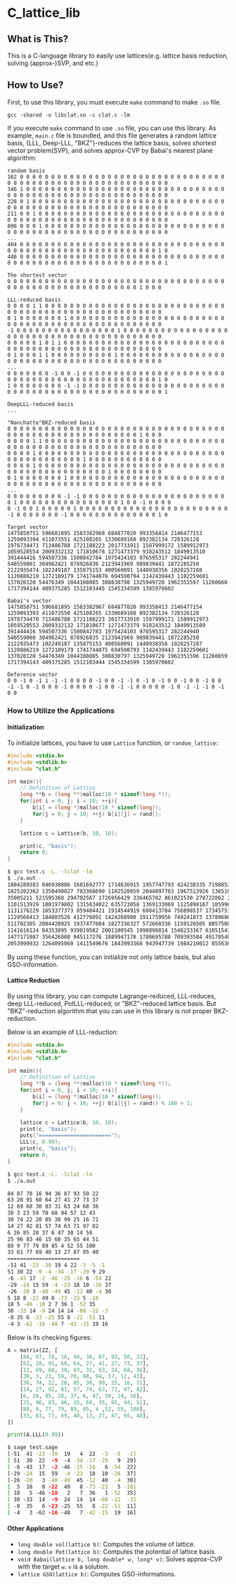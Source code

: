 # C_lattice_lib

## What is This?

This is a C-language library to easily use lattices(e.g. lattice basis reduction, solving (approx-)SVP, and etc.)

## How to Use?

First, to use this library, you must execute ``make`` command to make ``.so`` file.

```shell
gcc -shared -o libclat.so -c clat.c -lm
```

If you execute ``make`` command to use ``.so`` file, you can use this library. As example, ``main.c`` file is boundled, and this file generates a random lattice basis, {LLL, Deep-LLL, "BKZ"}-reduces the lattice basis, solves shortest vector problem(SVP), and solves approx-CVP by Babai's nearest plane algorithm:


```shell
random basis
162 0 0 0 0 0 0 0 0 0 0 0 0 0 0 0 0 0 0 0 0 0 0 0 0 0 0 0 0 0 0 0 0 0 0 0 0 0 0 0 0 0 0 0 0 0 0 0 0 0 0 0 0 0 0 0 0 0 0 0
346 1 0 0 0 0 0 0 0 0 0 0 0 0 0 0 0 0 0 0 0 0 0 0 0 0 0 0 0 0 0 0 0 0 0 0 0 0 0 0 0 0 0 0 0 0 0 0 0 0 0 0 0 0 0 0 0 0 0 0
228 0 1 0 0 0 0 0 0 0 0 0 0 0 0 0 0 0 0 0 0 0 0 0 0 0 0 0 0 0 0 0 0 0 0 0 0 0 0 0 0 0 0 0 0 0 0 0 0 0 0 0 0 0 0 0 0 0 0 0
211 0 0 1 0 0 0 0 0 0 0 0 0 0 0 0 0 0 0 0 0 0 0 0 0 0 0 0 0 0 0 0 0 0 0 0 0 0 0 0 0 0 0 0 0 0 0 0 0 0 0 0 0 0 0 0 0 0 0 0
806 0 0 0 1 0 0 0 0 0 0 0 0 0 0 0 0 0 0 0 0 0 0 0 0 0 0 0 0 0 0 0 0 0 0 0 0 0 0 0 0 0 0 0 0 0 0 0 0 0 0 0 0 0 0 0 0 0 0 0
...
404 0 0 0 0 0 0 0 0 0 0 0 0 0 0 0 0 0 0 0 0 0 0 0 0 0 0 0 0 0 0 0 0 0 0 0 0 0 0 0 0 0 0 0 0 0 0 0 0 0 0 0 0 0 0 0 0 0 1 0
446 0 0 0 0 0 0 0 0 0 0 0 0 0 0 0 0 0 0 0 0 0 0 0 0 0 0 0 0 0 0 0 0 0 0 0 0 0 0 0 0 0 0 0 0 0 0 0 0 0 0 0 0 0 0 0 0 0 0 1

The shortest vector
0 0 0 0 0 0 0 0 0 0 0 0 0 0 0 0 0 0 0 0 0 0 0 0 0 0 0 0 0 0 0 0 0 0 0 0 0 0 0 0 0 0 0 0 0 0 0 0 0 0 0 0 0 0 0 0 1 0 0 0 

LLL-reduced basis
0 0 0 0 1 1 0 0 0 0 0 0 0 0 0 0 0 0 0 0 0 0 0 0 0 0 0 0 0 0 0 0 0 0 0 0 0 0 0 0 0 0 0 0 0 0 0 0 0 0 0 0 0 0 0 0 0 0 0 0
0 1 0 0 0 0 0 0 0 1 0 0 0 0 0 0 0 0 0 0 0 0 0 0 0 0 0 0 0 0 0 0 0 0 0 0 0 0 0 0 0 0 0 0 0 0 0 0 0 0 0 0 0 0 0 0 0 0 0 0
-1 0 0 0 0 0 0 0 0 0 0 0 0 0 0 0 0 1 0 0 0 0 0 0 0 0 0 0 0 0 0 0 0 0 0 0 0 0 0 0 0 0 0 0 0 0 0 0 0 0 0 0 0 0 0 0 0 0 0 0
0 0 0 0 0 1 0 1 1 0 0 0 0 0 0 0 0 0 0 0 0 0 0 0 0 0 0 0 0 0 0 0 0 0 0 0 0 0 0 0 0 0 0 0 0 0 0 0 0 0 0 0 0 0 0 0 0 0 0 0
0 1 0 0 0 1 1 0 0 0 0 0 0 0 0 0 0 1 0 0 0 0 0 0 0 0 0 0 0 0 0 0 0 0 0 0 0 0 0 0 0 0 0 0 0 0 0 0 0 0 0 0 0 0 0 0 0 0 0 0
...
0 0 0 0 0 0 0 -1 0 0 -1 0 0 0 0 0 0 0 0 0 0 0 0 0 0 0 0 0 0 0 0 0 0 0 0 0 0 0 0 0 0 0 0 0 0 0 0 0 0 0 0 0 0 0 0 0 0 0 1 0
1 0 0 0 0 0 0 0 0 -1 -1 0 0 0 0 0 0 0 0 0 0 0 0 0 0 0 0 0 0 0 0 0 0 0 0 0 0 0 0 0 0 0 0 0 0 0 0 0 0 0 0 0 0 0 0 0 0 0 0 1

DeepLLL-reduced basis
...

"Nanchatte"BKZ-reduced basis
0 0 0 0 0 0 0 0 0 0 0 0 0 0 0 0 0 0 0 0 0 0 0 0 0 0 0 0 0 0 0 0 0 0 0 0 0 0 0 0 0 0 0 0 0 0 0 0 0 0 0 0 0 0 0 0 1 0 0 0 
0 0 0 0 1 1 0 0 0 0 0 0 0 0 0 0 0 0 0 0 0 0 0 0 0 0 0 0 0 0 0 0 0 0 0 0 0 0 0 0 0 0 0 0 0 0 0 0 0 0 0 0 0 0 0 0 0 0 0 0
0 0 0 0 1 0 0 0 0 0 0 0 0 0 0 0 0 0 0 0 0 0 0 0 0 0 0 0 0 0 0 0 0 0 0 0 0 0 0 0 0 0 0 0 0 0 0 1 0 0 0 0 0 0 0 0 0 0 0 0
0 0 0 0 1 0 0 0 0 0 0 0 0 0 0 0 0 0 0 0 0 0 0 0 0 0 0 0 0 0 0 0 0 0 0 0 0 0 0 0 0 0 0 0 0 0 0 0 0 0 0 1 0 0 0 0 0 0 0 0
0 1 0 0 0 0 0 0 0 1 0 0 0 0 0 0 0 0 0 0 0 0 0 0 0 0 0 0 0 0 0 0 0 0 0 0 0 0 0 0 0 0 0 0 0 0 0 0 0 0 0 0 0 0 0 0 0 0 0 0
...
0 0 0 0 0 0 0 0 0 -1 -1 0 0 0 0 0 0 0 0 0 0 0 0 0 0 0 0 0 0 0 0 0 0 0 0 1 0 0 0 0 0 0 0 0 0 0 0 0 0 0 0 0 1 0 0 -1 0 0 0 0
0 -1 0 0 1 0 0 0 0 0 1 0 0 0 0 0 0 0 0 0 0 0 0 0 0 0 0 0 0 0 0 0 0 0 0 -1 0 0 0 0 0 0 0 -1 0 0 0 0 0 0 0 0 0 0 0 0 0 0 1 0

Target vector
1475850751 596681895 1583382968 684877020 993358414 2146477153 1259893394 411073551 425108265 1338689168 892382134 720326128 1978734471 713486788 1721188223 2017733911 1587999172 1589912973 1059520554 2009332132 171810678 1271473379 918243512 1849913510 391444416 594507336 1500842784 1975424103 976595317 282244941 540559001 304962421 878926836 2123941969 989839441 1872285250 2122935474 102249187 135875153 400560091 1440938356 1028257288 1120886219 1272189179 1741744076 694590794 1142439443 1182259601 137020120 54476349 1044108085 308830798 1325949728 1962351597 11260660 1717394144 409375285 1512103445 1545334599 1385970602

Babai's vector
1475850751 596681895 1583382967 684877020 993358413 2146477154 1259893393 411073550 425108265 1338689168 892382134 720326128 1978734470 713486788 1721188223 2017733910 1587999171 1589912973 1059520553 2009332132 171810677 1271473379 918243512 1849913509 391444416 594507336 1500842783 1975424103 976595317 282244940 540559000 304962421 878926835 2123941969 989839441 1872285250 2122935473 102249187 135875153 400560091 1440938356 1028257287 1120886219 1272189179 1741744075 694590793 1142439443 1182259601 137020120 54476349 1044108085 308830797 1325949728 1962351596 11260659 1717394143 409375285 1512103444 1545334599 1385970602 

Deference vector
0 0 -1 0 -1 1 -1 -1 0 0 0 0 -1 0 0 -1 -1 0 -1 0 -1 0 0 -1 0 0 -1 0 0 -1 -1 0 -1 0 0 0 -1 0 0 0 0 -1 0 0 -1 -1 0 0 0 0 0 -1 0 -1 -1 -1 0 -1 0 0
```

### How to Utilize the Applications

#### Initialization

To initialize lattices, you have to use ``Lattice`` function, or ``random_lattice``:

```C
#include <stdio.h>
#include <stdlib.h>
#include "clat.h"

int main(){
    // Definition of Lattice
    long **b = (long **)malloc(10 * sizeof(long *));
    for(int i = 0, j; i < 10; ++i){
        b[i] = (long *)malloc(10 * sizeof(long));
        for(j = 0; j < 10; ++j) b[i][j] = rand();
    }

    lattice c = Lattice(b, 10, 10);

    print(c, "basis");
    return 0;
}
```

```sh
$ gcc test.c -L. -lclat -lm
$ ./a.out
1804289383 846930886 1681692777 1714636915 1957747793 424238335 719885386 1649760492 596516649 1189641421
1025202362 1350490027 783368690 1102520059 2044897763 1967513926 1365180540 1540383426 304089172 1303455736
35005211 521595368 294702567 1726956429 336465782 861021530 278722862 233665123 2145174067 468703135
1101513929 1801979802 1315634022 635723058 1369133069 1125898167 1059961393 2089018456 628175011 1656478042
1131176229 1653377373 859484421 1914544919 608413784 756898537 1734575198 1973594324 149798315 2038664370
1129566413 184803526 412776091 1424268980 1911759956 749241873 137806862 42999170 982906996 135497281
511702305 2084420925 1937477084 1827336327 572660336 1159126505 805750846 1632621729 1100661313 1433925857
1141616124 84353895 939819582 2001100545 1998898814 1548233367 610515434 1585990364 1374344043 760313750
1477171087 356426808 945117276 1889947178 1780695788 709393584 491705403 1918502651 752392754 1474612399
2053999932 1264095060 1411549676 1843993368 943947739 1984210012 855636226 1749698586 1469348094 1956297539
```

By using these function, you can initialize not only lattice basis, but also GSO-information.

#### Lattice Reduction
By using this library, you can compute Lagrange-reduced, LLL-reduces, deep LLL-reduced, PotLLL-reduced, or "BKZ"-reduced lattice basis. But "BKZ"-reduction algorithm that you can use in this library is not proper BKZ-reduction.

Below is an example of LLL-reduction:
```C
#include <stdio.h>
#include <stdlib.h>
#include "clat.h"

int main(){
    // Definition of Lattice
    long **b = (long **)malloc(10 * sizeof(long *));
    for(int i = 0, j; i < 10; ++i){
        b[i] = (long *)malloc(10 * sizeof(long));
        for(j = 0; j < 10; ++j) b[i][j] = rand() % 100 + 1;
    }

    lattice c = Lattice(b, 10, 10);
    print(c, "basis");
    puts("=======================");
    LLL(c, 0.99);
    print(c, "basis");
    return 0;
}
```

```sh
$ gcc test.c -L. -lclat -lm
$ ./a.out

84 87 78 16 94 36 87 93 50 22
63 28 91 60 64 27 41 27 73 37
12 69 68 30 83 31 63 24 68 36
30 3 23 59 70 68 94 57 12 43
30 74 22 20 85 38 99 25 16 71
14 27 92 81 57 74 63 71 97 82
6 26 85 28 37 6 47 30 14 58
25 96 83 46 15 68 35 65 44 51
88 9 77 79 89 85 4 52 55 100
33 61 77 69 40 13 27 87 95 40
=======================
-51 41 -23 -30 19 4 22 -3 -5 -1
51 30 22 -9 -4 -34 -17 -29 9 29
-6 -43 17 -2 -46 -25 -16 6 -54 22
-29 -24 15 59 -4 -23 18 10 -26 37
-26 -20 3 -40 -49 45 -12 40 -4 30
5 18 8 -22 49 8 -73 -23 5 -18
18 5 -46 -10 2 7 36 1 -52 35
30 -33 14 -9 24 14 14 -60 -22 -3
-8 35 6 -23 -25 55 8 -22 -51 11
-4 3 -62 -16 -48 7 -42 -15 19 16
```

Below is its checking figures:
```python
A = matrix(ZZ, [
    [84, 87, 78, 16, 94, 36, 87, 93, 50, 22],
    [63, 28, 91, 60, 64, 27, 41, 27, 73, 37],
    [12, 69, 68, 30, 83, 31, 63, 24, 68, 36],
    [30, 3, 23, 59, 70, 68, 94, 57, 12, 43],
    [30, 74, 22, 20, 85, 38, 99, 25, 16, 71],
    [14, 27, 92, 81, 57, 74, 63, 71, 97, 82],
    [6, 26, 85, 28, 37, 6, 47, 30, 14, 58],
    [25, 96, 83, 46, 15, 68, 35, 65, 44, 51],
    [88, 9, 77, 79, 89, 85, 4 ,52, 55, 100],
    [33, 61, 77, 69, 40, 13, 27, 87, 95, 40],
])

print(A.LLL(0.99))
```

```sh
$ sage test.sage
[-51  41 -23 -30  19   4  22  -3  -5  -1]
[ 51  30  22  -9  -4 -34 -17 -29   9  29]
[ -6 -43  17  -2 -46 -25 -16   6 -54  22]
[-29 -24  15  59  -4 -23  18  10 -26  37]
[-26 -20   3 -40 -49  45 -12  40  -4  30]
[  5  18   8 -22  49   8 -73 -23   5 -18]
[ 18   5 -46 -10   2   7  36   1 -52  35]
[ 30 -33  14  -9  24  14  14 -60 -22  -3]
[ -8  35   6 -23 -25  55   8 -22 -51  11]
[ -4   3 -62 -16 -48   7 -42 -15  19  16]
```

#### Other Applications

- ``long double vol(lattice b)``: Computes the volume of lattice.
- ``long double Pot(lattice b)``: Computes the potential of lattice basis.
- ``void Babai(lattice b, long double* w, long* v)``: Solves approx-CVP with the target ``w``. ``v`` is a solution.
- ``lattice GSO(lattice b)``: Computes GSO-informations.
